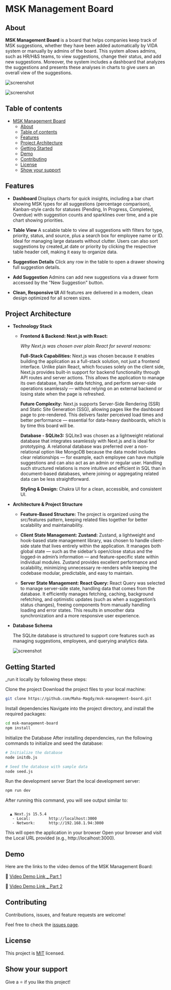 <a name="msk-management-board"></a>

# MSK Management Board

<a name="about"></a>

## About

**MSK Management Board** is a board that helps companies keep track of MSK suggestions, whether they have been added automatically by VIDA system or manually by admins of the board. This system allows admins, such as HR/H&S teams, to view suggestions, change their status, and add new suggestions. Moreover, the system includes a dashboard that analyzes the suggestions and presents these analyses in charts to give users an overall view of the suggestions.

![screenshot](./app_screenshot_1.png)

![screenshot](./app_screenshot_2.png)

## Table of contents

- [MSK Management Board](#msk-management-board)
  - [About](#about)
  - [Table of contents](#table-of-contents)
  - [Features](#features)
  - [Project Architecture](#project-architecture)
  - [Getting Started](#getting-started)
  - [Demo](#demo)
  - [Contributing](#contributing)
  - [License](#license)
  - [Show your support](#show-your-support)

<a name="features"></a>

## Features

- **Dashboard**
  Displays charts for quick insights, including a bar chart showing MSK types for all suggestions (percentage comparison), Kanban-style cards for statuses (Pending, In Progress, Completed, Overdue) with suggestion counts and sparklines over time, and a pie chart showing priorities.

- **Table View**
  A scalable table to view all suggestions with filters for type, priority, status, and source, plus a search box for employee name or ID. Ideal for managing large datasets without clutter. Users can also sort suggestions by created_at date or priority by clicking the respective table header cell, making it easy to organize data.

- **Suggestion Details**
  Click any row in the table to open a drawer showing full suggestion details.

- **Add Suggestion**
  Admins can add new suggestions via a drawer form accessed by the "New Suggestion" button.

- **Clean, Responsive UI**
  All features are delivered in a modern, clean design optimized for all screen sizes.

<a name="project-architecture"></a>

## Project Architecture

- **Technology Stack**

  - **Frontend & Backend: Next.js with React:**

    _Why Next.js was chosen over plain React for several reasons:_

    **Full-Stack Capabilities:** Next.js was chosen because it enables building the application as a full-stack solution, not just a frontend interface. Unlike plain React, which focuses solely on the client side, Next.js provides built-in support for backend functionality through API routes and server actions. This allows the application to manage its own database, handle data fetching, and perform server-side operations seamlessly — without relying on an external backend or losing state when the page is refreshed.

    **Future Complexity:** Next.js supports Server-Side Rendering (SSR) and Static Site Generation (SSG), allowing pages like the dashboard page to pre-rendered. This delivers faster perceived load times and better performance — essential for data-heavy dashboards, which is by time this board will be.

    **Database - SQLite3:** SQLite3 was chosen as a lightweight relational database that integrates seamlessly with Next.js and is ideal for prototyping. A relational database was preferred over a non-relational option like MongoDB because the data model includes clear relationships — for example, each employee can have multiple suggestions and can also act as an admin or regular user. Handling such structured relations is more intuitive and efficient in SQL than in document-based databases, where joining or aggregating related data can be less straightforward.

    **Styling & Design:** Chakra UI for a clean, accessible, and consistent UI.

- **Architecture & Project Structure**

  - **Feature-Based Structure:** The project is organized using the src/features pattern, keeping related files together for better scalability and maintainability.

  - **Client State Management: Zustand:** Zustand, a lightweight and hook-based state management library, was chosen to handle client-side state that lives entirely within the application. It manages both global state — such as the sidebar’s open/close status and the logged-in admin’s information — and feature-specific state within individual modules. Zustand provides excellent performance and scalability, minimizing unnecessary re-renders while keeping the codebase modular, predictable, and easy to maintain.

  - **Server State Management: React Query:** React Query was selected to manage server-side state, handling data that comes from the database. It efficiently manages fetching, caching, background refetching, and optimistic updates (such as when a suggestion’s status changes), freeing components from manually handling loading and error states. This results in smoother data synchronization and a more responsive user experience.

- **Database Schema**

  The SQLite database is structured to support core features such as managing suggestions, employees, and querying analytics data.

  ![screenshot](./app_database_schema.png)

<a name="getting_started"></a>

## Getting Started

\_run it locally by following these steps:

Clone the project
Download the project files to your local machine:

```bash
git clone https://github.com/Maha-Magdy/msk-management-board.git
```

Install dependencies
Navigate into the project directory, and install the required packages:

```bash
cd msk-management-board
npm install
```

Initialize the Database
After installing dependencies, run the following commands to initialize and seed the database:

```bash
# Initialize the database
node initdb.js

# Seed the database with sample data
node seed.js
```

Run the development server
Start the local development server:

```bash
npm run dev
```

After running this command, you will see output similar to:

```arduino

  ▲ Next.js 15.5.4
   - Local:        http://localhost:3000
   - Network:      http://192.168.1.94:3000

```

This will open the application in your browser
Open your browser and visit the Local URL provided (e.g., http://localhost:3000).

<a name="demo"></a>

## Demo

Here are the links to the video demos of the MSK Management Board:

🎥 [Video Demo Link \_ Part 1](https://www.loom.com/share/75a64a5985524a97b071f20d0e8fbba9?sid=4ad3fb58-e915-44eb-877e-5ccb313a7d86)

🎥 [Video Demo Link \_ Part 2](https://www.loom.com/share/f4d0b6d1f131491abde4da86f4ab60b6?sid=a3bfc0e8-a5fa-4dca-bac8-699c85fe01e5)

<a name="contributing"></a>

## Contributing

Contributions, issues, and feature requests are welcome!

Feel free to check the [issues page](https://github.com/Maha-Magdy/msk-management-board/issues).

<a name="license"></a>

## License

This project is [MIT](./LICENSE) licensed.

## Show your support

Give a ⭐️ if you like this project!
